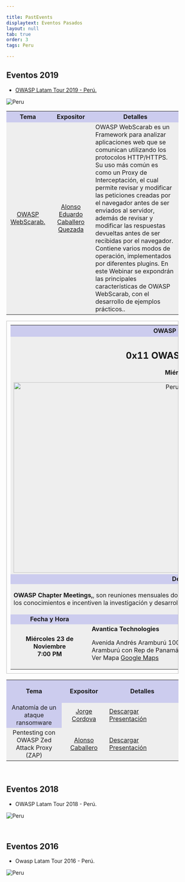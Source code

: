 ```yaml
---

title: PastEvents
displaytext: Eventos Pasados
layout: null
tab: true
order: 3
tags: Peru

---
```



## Eventos 2019

* [OWASP Latam Tour 2019 - Perú.](https://twitter.com/OWASP_Peru/status/1127392848196788224)

![Peru](https://pbs.twimg.com/profile_banners/322443324/1555721486/1500x500)

<table style="width:90%" bgcolor="#CCCCEE" align="center">
<tr>
<td colspan="0" style="width:25%" valign="middle" height="30" bgcolor="#CCCCEE" align="center"> <b>Tema</b>
</td>
<td colspan="0" style="width:25%" valign="middle" height="30" bgcolor="#CCCCEE" align="center"> <b>Expositor</b>
</td>
<td colspan="0" style="width:50%" valign="middle" height="30" bgcolor="#CCCCEE" align="center"> <b>Detalles</b>
</td></tr>
<tr>
<td colspan="0" style="width:25%" valign="middle" height="30" bgcolor="#EEEEEE" align="center"> <a rel="nofollow" class="external text" href="https://www.owasp.org/index.php/Category:OWASP_WebScarab_Project">OWASP WebScarab.</a>
</td>
<td colspan="0" style="width:25%" valign="middle" height="30" bgcolor="#EEEEEE" align="center"> <a rel="nofollow" class="external text" href="https://twitter.com/Alonso_ReYDeS">Alonso Eduardo Caballero Quezada</a>
</td>
<td colspan="0" style="width:50%" valign="middle" height="30" bgcolor="#EEEEEE" align="left"> OWASP WebScarab es un Framework para analizar aplicaciones web que se comunican utilizando los protocolos HTTP/HTTPS. Su uso más común es como un Proxy de Interceptación, el cual permite revisar y modificar las peticiones creadas por el navegador antes de ser enviados al servidor, además de revisar y modificar las respuestas devueltas antes de ser recibidas por el navegador. Contiene varios modos de operación, implementados por diferentes plugins. En este Webinar se expondrán las principales características de OWASP WebScarab, con el desarrollo de ejemplos prácticos..
</td></tr></table>
</div></div><div id="Chapter_Meetings" class="section-8 unselected"><div>
<table style="vertical-align:top;width:90%;background-color:#white;padding:10px;border:1px solid silver;" align="center" cellspacing="5">
<tr>
<td colspan="3" align="center" height="30" style="background:#CCCCEE;"> <b>OWASP PERU CHAPTER MEETINGS</b>
</td></tr>
<tr>
<td colspan="3" align="center" style="background:#EEEEEE;">
<h2><span class="mw-headline" id="0x11_OWASP_Per.C3.BA_Chapter_Meeting"><b>0x11 OWASP Perú Chapter Meeting</b></span></h2>
<p><b>Miércoles 23 de Noviembre</b>
</p>
<center> <a href="/index.php/File:Peru_chapter_meeting_nov.png" class="image"><img alt="Peru chapter meeting nov.png" src="/images/d/d9/Peru_chapter_meeting_nov.png" width="1014" height="502" /></a></center>
</td></tr>
<tr>
<td colspan="3" valign="center" bgcolor="#CCCCEE" align="center"> <b>Descripción y Objetivo</b>
</td></tr>
<tr>
<td colspan="3" valign="left" height="80" bgcolor="#EEEEEE" align="left"> <b>OWASP Chapter Meetings,</b>, son reuniones mensuales donde se difunden los diversos proyectos de seguridad que permitan reforzar los conocimientos e incentiven la investigación y desarrollo que todo profesional de la seguridad requiere.
</td></tr>
<tr>
<td colspan="0" style="width:20%" valign="middle" bgcolor="#CCCCEE" align="center"> <b>Fecha y Hora</b>
</td>
<td colspan="0" style="width:50%" valign="middle" bgcolor="#CCCCEE" align="center"> <b>Lugar</b>
</td>
<td colspan="0" style="width:30%" valign="middle" bgcolor="#CCCCEE" align="center"> <b>Forma de registro</b>
</td></tr>
<tr>
<td valign="middle" bgcolor="#EEEEEE" align="center"> <b> Miércoles 23 de Noviembre<br /> 7:00 PM </b>
</td>
<td valign="middle" bgcolor="#EEEEEE" align="left"> <b>Avantica Technologies <br /></b>
<p>Avenida Andrés Aramburú 1005, Piso 3 - San Isidro (Cruce de Aramburú con Rep de Panamá, al costado del grifo)<b><br /></b>
Ver Mapa <a rel="nofollow" class="external text" href="https://goo.gl/l9VhsI">Google Maps</a>
</p>
</td>
<td valign="middle" bgcolor="#EEEEEE" align="center"> <b> <a rel="nofollow" class="external free" href="https://owaspperu.eventbrite.com">http://owaspperu.eventbrite.com</a> </b>
</td></tr></table>
<table style="width:90%" bgcolor="#CCCCEE" align="center">
<tr>
<td colspan="0" style="width:20%" valign="middle" height="60" bgcolor="#CCCCEE" align="center"> <b>Tema</b>
</td>
<td colspan="0" style="width:15%" valign="middle" height="25" bgcolor="#CCCCEE" align="center"> <b>Expositor</b>
</td>
<td colspan="0" style="width:30%" valign="middle" height="15" bgcolor="#CCCCEE" align="center"> <b>Detalles</b>
</td></tr>
<tr>
<td colspan="0" style="width:20%" valign="middle" height="60 bgcolor=" align="center">Anatomía de un ataque ransomware
</td>
<td colspan="0" style="width:15%" valign="middle" height="25" bgcolor="#EEEEEE" align="center"> <a rel="nofollow" class="external text" href="https://twitter.com/jacppe">Jorge Cordova</a>
</td>
<td colspan="0" style="width:30%" valign="middle" height="15" bgcolor="#EEEEEE" align="left"> <a rel="nofollow" class="external text" href="https://www.owasp.org/images/0/04/OWASP_-_Anatom%C3%ADa_de_un_ataque_ransomware_v2.pdf">Descargar Presentación</a>
</td></tr>
<tr>
<td colspan="0" style="width:20%" valign="middle" height="60" bgcolor="#EEEEEE" align="center"> Pentesting con OWASP Zed Attack Proxy (ZAP)
</td>
<td colspan="0" style="width:15%" valign="middle" height="25" bgcolor="#EEEEEE" align="center"> <a rel="nofollow" class="external text" href="https://twitter.com/alonso_reydes">Alonso Caballero</a>
</td>
<td colspan="0" style="width:30%" valign="middle" height="15" bgcolor="#EEEEEE" align="left"> <a rel="nofollow" class="external text" href="https://www.owasp.org/images/4/43/OWASP_ZAP_Alonso_ReYDeS.pdf">Descargar Presentación</a>
</td></tr>
</table>

<br>

## Eventos 2018

* OWASP Latam Tour 2018 - Perú.

![Peru](https://pbs.twimg.com/media/DaCL4SXX4AAXmmz?format=jpg&name=900x900)

<br>

## Eventos 2016

* Owasp Latam Tour 2016 - Perú.

![Peru](https://pbs.twimg.com/media/CfYdRllWsAAELe4?format=jpg&name=medium)
